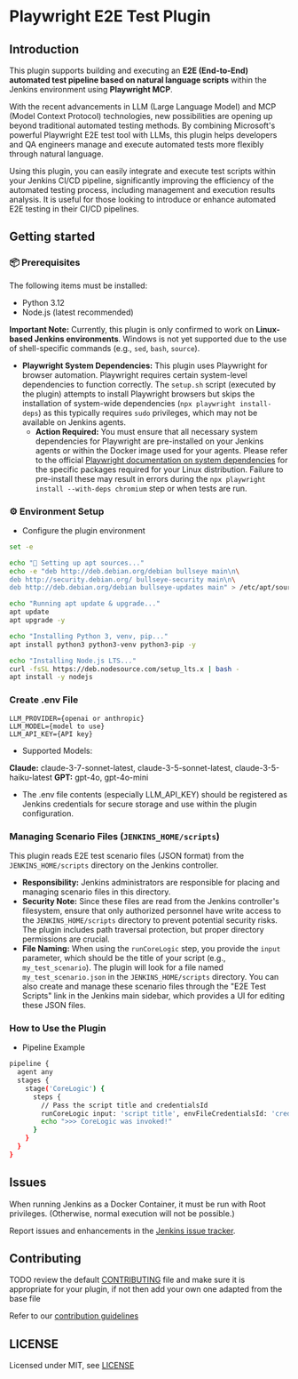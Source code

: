 # Playwright E2E Test Plugin

## Introduction

This plugin supports building and executing an **E2E (End-to-End) automated test pipeline based on natural language scripts** within the Jenkins environment using **Playwright MCP**.

With the recent advancements in LLM (Large Language Model) and MCP (Model Context Protocol) technologies, new possibilities are opening up beyond traditional automated testing methods. By combining Microsoft's powerful Playwright E2E test tool with LLMs, this plugin helps developers and QA engineers manage and execute automated tests more flexibly through natural language.

Using this plugin, you can easily integrate and execute test scripts within your Jenkins CI/CD pipeline, significantly improving the efficiency of the automated testing process, including management and execution results analysis. It is useful for those looking to introduce or enhance automated E2E testing in their CI/CD pipelines.

## Getting started

### 📦 Prerequisites

The following items must be installed:

- Python 3.12
- Node.js (latest recommended)

**Important Note:** Currently, this plugin is only confirmed to work on **Linux-based Jenkins environments**. Windows is not yet supported due to the use of shell-specific commands (e.g., `sed`, `bash`, `source`).

- **Playwright System Dependencies:** This plugin uses Playwright for browser automation. Playwright requires certain system-level dependencies to function correctly. The `setup.sh` script (executed by the plugin) attempts to install Playwright browsers but skips the installation of system-wide dependencies (`npx playwright install-deps`) as this typically requires `sudo` privileges, which may not be available on Jenkins agents.
  - **Action Required:** You must ensure that all necessary system dependencies for Playwright are pre-installed on your Jenkins agents or within the Docker image used for your agents. Please refer to the official [Playwright documentation on system dependencies](https://playwright.dev/docs/intro#system-requirements) for the specific packages required for your Linux distribution. Failure to pre-install these may result in errors during the `npx playwright install --with-deps chromium` step or when tests are run.

### ⚙️ Environment Setup

- Configure the plugin environment

```bash
set -e

echo "🔧 Setting up apt sources..."
echo -e "deb http://deb.debian.org/debian bullseye main\n\
deb http://security.debian.org/ bullseye-security main\n\
deb http://deb.debian.org/debian bullseye-updates main" > /etc/apt/sources.list

echo "Running apt update & upgrade..."
apt update
apt upgrade -y

echo "Installing Python 3, venv, pip..."
apt install python3 python3-venv python3-pip -y

echo "Installing Node.js LTS..."
curl -fsSL https://deb.nodesource.com/setup_lts.x | bash -
apt install -y nodejs
```

### Create .env File

```
LLM_PROVIDER={openai or anthropic}
LLM_MODEL={model to use}
LLM_API_KEY={API key}
```

- Supported Models:

**Claude:** claude-3-7-sonnet-latest, claude-3-5-sonnet-latest, claude-3-5-haiku-latest
**GPT:** gpt-4o, gpt-4o-mini

- The .env file contents (especially LLM_API_KEY) should be registered as Jenkins credentials for secure storage and use within the plugin configuration.

### Managing Scenario Files (`JENKINS_HOME/scripts`)

This plugin reads E2E test scenario files (JSON format) from the `JENKINS_HOME/scripts` directory on the Jenkins controller.

- **Responsibility:** Jenkins administrators are responsible for placing and managing scenario files in this directory.
- **Security Note:** Since these files are read from the Jenkins controller's filesystem, ensure that only authorized personnel have write access to the `JENKINS_HOME/scripts` directory to prevent potential security risks. The plugin includes path traversal protection, but proper directory permissions are crucial.
- **File Naming:** When using the `runCoreLogic` step, you provide the `input` parameter, which should be the title of your script (e.g., `my_test_scenario`). The plugin will look for a file named `my_test_scenario.json` in the `JENKINS_HOME/scripts` directory. You can also create and manage these scenario files through the "E2E Test Scripts" link in the Jenkins main sidebar, which provides a UI for editing these JSON files.

### How to Use the Plugin

- Pipeline Example

```bash
pipeline {
  agent any
  stages {
    stage('CoreLogic') {
      steps {
        // Pass the script title and credentialsId
        runCoreLogic input: 'script title', envFileCredentialsId: 'credentialsId'
        echo ">>> CoreLogic was invoked!"
      }
    }
  }
}
```

## Issues

When running Jenkins as a Docker Container, it must be run with Root privileges.
(Otherwise, normal execution will not be possible.)

Report issues and enhancements in the [Jenkins issue tracker](https://issues.jenkins.io/).

## Contributing

TODO review the default [CONTRIBUTING](https://github.com/jenkinsci/.github/blob/master/CONTRIBUTING.md) file and make sure it is appropriate for your plugin, if not then add your own one adapted from the base file

Refer to our [contribution guidelines](https://github.com/jenkinsci/.github/blob/master/CONTRIBUTING.md)

## LICENSE

Licensed under MIT, see [LICENSE](LICENSE.md)
